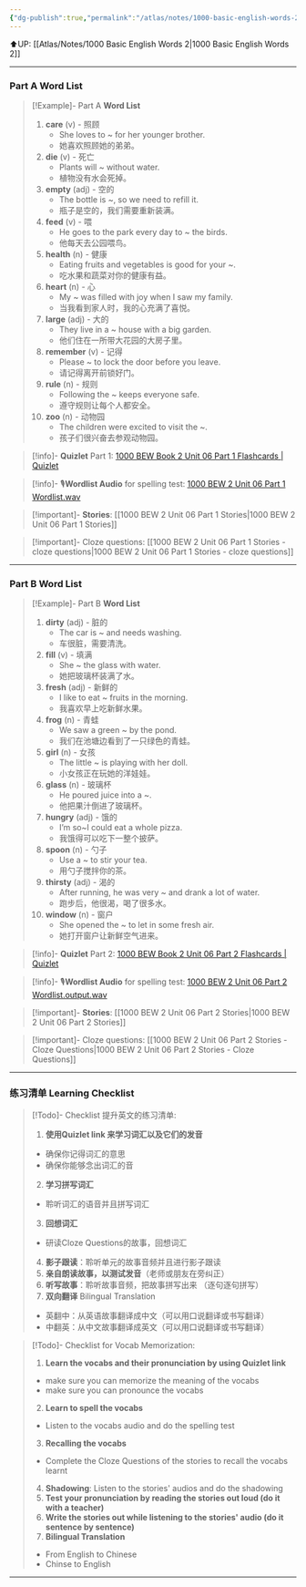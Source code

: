 ```yaml
---
{"dg-publish":true,"permalink":"/atlas/notes/1000-basic-english-words-2-unit-06/"}
---
```


⬆️UP: [[Atlas/Notes/1000 Basic English Words 2\|1000 Basic English Words 2]]

---
### Part A Word List


> [!Example]- Part A **Word List**
> 1. **care** (v) - 照顾
>     - She loves to ~ for her younger brother.
>     - 她喜欢照顾她的弟弟。
> 2. **die** (v) - 死亡
>     - Plants will ~ without water.
>     - 植物没有水会死掉。
> 3. **empty** (adj) - 空的
>     - The bottle is ~, so we need to refill it.
>     - 瓶子是空的，我们需要重新装满。
> 4. **feed** (v) - 喂
>     - He goes to the park every day to ~ the birds.
>     - 他每天去公园喂鸟。
> 5. **health** (n) - 健康
>     - Eating fruits and vegetables is good for your ~.
>     - 吃水果和蔬菜对你的健康有益。
> 6. **heart** (n) - 心
>     - My ~ was filled with joy when I saw my family.
>     - 当我看到家人时，我的心充满了喜悦。
> 7. **large** (adj) - 大的
>     - They live in a ~ house with a big garden.
>     - 他们住在一所带大花园的大房子里。
> 8. **remember** (v) - 记得
>     - Please ~ to lock the door before you leave.
>     - 请记得离开前锁好门。
> 9. **rule** (n) - 规则
>     - Following the ~ keeps everyone safe.
>     - 遵守规则让每个人都安全。
> 10. **zoo** (n) - 动物园
>     - The children were excited to visit the ~.
>     - 孩子们很兴奋去参观动物园。


> [!info]- **Quizlet** Part 1: [1000 BEW Book 2 Unit 06 Part 1 Flashcards | Quizlet](https://quizlet.com/my/989147645/1000-bew-book-2-unit-06-part-1-flash-cards/?i=1vbzw5&x=1jqt)

> [!info]- 🎙️**Wordlist Audio** for spelling test: [1000 BEW 2 Unit 06 Part 1 Wordlist.wav]()

> [!important]- **Stories**: [[1000 BEW 2 Unit 06 Part 1 Stories\|1000 BEW 2 Unit 06 Part 1 Stories]]

> [!important]- Cloze questions: [[1000 BEW 2 Unit 06 Part 1 Stories - cloze questions\|1000 BEW 2 Unit 06 Part 1 Stories - cloze questions]]

---
### Part B Word List


> [!Example]- Part B **Word List**
> 1. **dirty** (adj) - 脏的
>     - The car is ~ and needs washing.
>     - 车很脏，需要清洗。
> 2. **fill** (v) - 填满
>     - She ~ the glass with water.
>     - 她把玻璃杯装满了水。
> 3. **fresh** (adj) - 新鲜的
>     - I like to eat ~ fruits in the morning.
>     - 我喜欢早上吃新鲜水果。
> 4. **frog** (n) - 青蛙
>     - We saw a green ~ by the pond.
>     - 我们在池塘边看到了一只绿色的青蛙。
> 5. **girl** (n) - 女孩
>     - The little ~ is playing with her doll.
>     - 小女孩正在玩她的洋娃娃。
> 6. **glass** (n) - 玻璃杯
>     - He poured juice into a ~.
>     - 他把果汁倒进了玻璃杯。
> 7. **hungry** (adj) - 饿的
>     - I’m so~I could eat a whole pizza.
>     - 我饿得可以吃下一整个披萨。
> 8. **spoon** (n) - 勺子
>     - Use a ~ to stir your tea.
>     - 用勺子搅拌你的茶。
> 9. **thirsty** (adj) - 渴的
>     - After running, he was very ~ and drank a lot of water.
>     - 跑步后，他很渴，喝了很多水。
> 10. **window** (n) - 窗户
>     - She opened the ~ to let in some fresh air.
>     - 她打开窗户让新鲜空气进来。

> [!info]- **Quizlet** Part 2: [1000 BEW Book 2 Unit 06 Part 2 Flashcards | Quizlet](https://quizlet.com/my/989147714/1000-bew-book-2-unit-06-part-2-flash-cards/?i=1vbzw5&x=1jqt)

> [!info]- 🎙️**Wordlist Audio** for spelling test: [1000 BEW 2 Unit 06 Part 2 Wordlist.output.wav]()

> [!important]- **Stories**: [[1000 BEW 2 Unit 06 Part 2 Stories\|1000 BEW 2 Unit 06 Part 2 Stories]]

> [!important]- Cloze questions: [[1000 BEW 2 Unit 06 Part 2 Stories - Cloze Questions\|1000 BEW 2 Unit 06 Part 2 Stories - Cloze Questions]]

---
### 练习清单 Learning Checklist

> [!Todo]- Checklist 提升英文的练习清单:
> 1. **使用Quizlet link 来学习词汇以及它们的发音** 
>	- 确保你记得词汇的意思 
>	- 确保你能够念出词汇的音 
> 2. **学习拼写词汇** 
>	- 聆听词汇的语音并且拼写词汇 
> 3. **回想词汇**
>	- 研读Cloze Questions的故事，回想词汇 
> 4. **影子跟读**：聆听单元的故事音频并且进行影子跟读 
> 5. **亲自朗读故事，以测试发音**（老师或朋友在旁纠正）
> 6. **听写故事**：聆听故事音频，把故事拼写出来 （逐句逐句拼写）
> 7. **双向翻译** Bilingual Translation 
>	- 英翻中：从英语故事翻译成中文（可以用口说翻译或书写翻译）
>	- 中翻英：从中文故事翻译成英文（可以用口说翻译或书写翻译）

> [!Todo]- Checklist for Vocab Memorization:
> 
> 1. **Learn the vocabs and their pronunciation by using Quizlet link**
>	- make sure you can memorize the meaning of the vocabs
>	- make sure you can pronounce the vocabs
> 2. **Learn to spell the vocabs**
>	- Listen to the vocabs audio and do the spelling test
> 3. **Recalling the vocabs**
>	- Complete the Cloze Questions of the stories to recall the vocabs learnt
> 4. **Shadowing**: Listen to the stories' audios and do the shadowing
> 5. **Test your pronunciation by reading the stories out loud (do it with a teacher)**
> 6. **Write the stories out while listening to the stories' audio (do it sentence by sentence)**
> 7. **Bilingual Translation** 
> 	- From English to Chinese
> 	- Chinse to English


---
